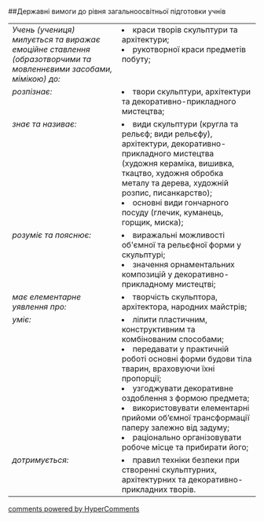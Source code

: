<div id="hypercomments_widget" class="js-hypercomments-widget invisible"></div>

##Державні вимоги до рівня загальноосвітньої підготовки учнів

<table>
<tbody>
<tr>
<td style="vertical-align:top !important;">
<i>Учень (учениця) милується та виражає емоційне ставлення (образотворчими та мовленнєвими засобами, мімікою) до:</i><br>
</td>
<td style="vertical-align:top !important;">
<li>краси творів скульптури та архітектури;</li>
<li>рукотворної краси предметів побуту;</li>
</td>
</tr>
<tr>
<td style="vertical-align:top !important;">
<i>розпізнає:</i><br>
</td>
<td>
<li>твори скульптури, архітектури та декоративно-прикладного мистецтва;</li>
</td>
</tr>
<tr>
<td style="vertical-align:top !important;">
<i>знає та називає:</i><br>
</td>
<td>
<li>види скульптури (кругла та рельєф; види рельєфу), архітектури, декоративно-прикладного мистецтва (художня кераміка, вишивка, ткацтво, художня обробка металу та дерева, художній розпис, писанкарство);</li>
<li>основні види гончарного посуду (глечик, куманець, горщик, миска);</li>
</td>
</tr>
<tr>
<td style="vertical-align:top !important;">
<i>розуміє та пояснює:</i><br>
</td>
<td>
<li>виражальні можливості об'ємної та рельєфної форми у скульптурі;</li>
<li>значення орнаментальних композицій у декоративно-прикладному мистецтві;</li>
</td>
</tr>
<tr>
<td style="vertical-align:top !important;">
<i>має елементарне уявлення про:</i><br>
</td>
<td>
<li>творчість скульптора, архітектора, народних майстрів;</li>
</td>
</tr>
<tr>
<td style="vertical-align:top !important;">
<i>уміє:</i><br>
</td>
<td>
<li>ліпити пластичним, конструктивним та комбінованим способами;</li>
<li>передавати у практичній роботі основні форми будови тіла тварин, враховуючи їхні пропорції;</li>
<li>узгоджувати декоративне оздоблення з формою предмета;</li>
<li>використовувати елементарні прийоми об’ємної трансформації паперу залежно від задуму;</li>
<li>раціонально організовувати робоче місце та прибирати його;</li>
</td>
</tr>
<tr>
<td style="vertical-align:top !important;">
<i>дотримується:</i><br>
</td>
<td>
<li>правил техніки безпеки при створенні скульптурних, архітектурних та декоративно-прикладних творів.</li>
</td>
</tr>
</tbody>
</table>


<div class="js-hypercomments-container">
    <a href="http://hypercomments.com" class="hc-link" title="comments widget">comments powered by HyperComments</a>
</div>